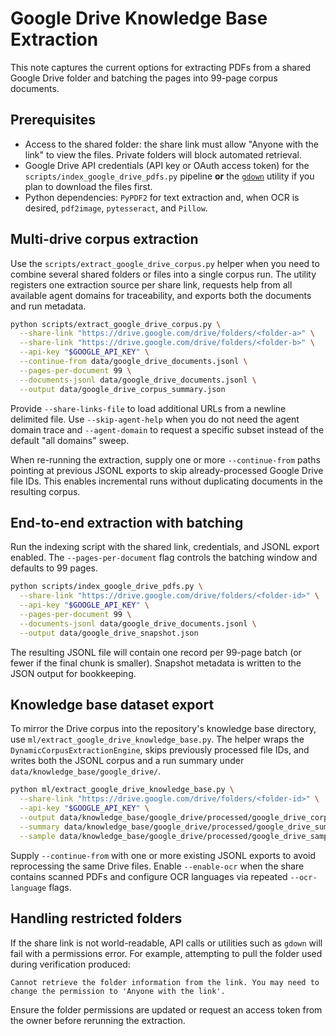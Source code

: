 # Google Drive Knowledge Base Extraction

This note captures the current options for extracting PDFs from a shared Google
Drive folder and batching the pages into 99-page corpus documents.

## Prerequisites

- Access to the shared folder: the share link must allow "Anyone with the link"
  to view the files. Private folders will block automated retrieval.
- Google Drive API credentials (API key or OAuth access token) for the
  `scripts/index_google_drive_pdfs.py` pipeline **or** the
  [`gdown`](https://github.com/wkentaro/gdown) utility if you plan to download
  the files first.
- Python dependencies: `PyPDF2` for text extraction and, when OCR is desired,
  `pdf2image`, `pytesseract`, and `Pillow`.

## Multi-drive corpus extraction

Use the `scripts/extract_google_drive_corpus.py` helper when you need to combine
several shared folders or files into a single corpus run. The utility registers
one extraction source per share link, requests help from all available agent
domains for traceability, and exports both the documents and run metadata.

```bash
python scripts/extract_google_drive_corpus.py \
  --share-link "https://drive.google.com/drive/folders/<folder-a>" \
  --share-link "https://drive.google.com/drive/folders/<folder-b>" \
  --api-key "$GOOGLE_API_KEY" \
  --continue-from data/google_drive_documents.jsonl \
  --pages-per-document 99 \
  --documents-jsonl data/google_drive_documents.jsonl \
  --output data/google_drive_corpus_summary.json
```

Provide `--share-links-file` to load additional URLs from a newline delimited
file. Use `--skip-agent-help` when you do not need the agent domain trace and
`--agent-domain` to request a specific subset instead of the default "all
domains" sweep.

When re-running the extraction, supply one or more `--continue-from` paths
pointing at previous JSONL exports to skip already-processed Google Drive file
IDs. This enables incremental runs without duplicating documents in the
resulting corpus.

## End-to-end extraction with batching

Run the indexing script with the shared link, credentials, and JSONL export
enabled. The `--pages-per-document` flag controls the batching window and
defaults to 99 pages.

```bash
python scripts/index_google_drive_pdfs.py \
  --share-link "https://drive.google.com/drive/folders/<folder-id>" \
  --api-key "$GOOGLE_API_KEY" \
  --pages-per-document 99 \
  --documents-jsonl data/google_drive_documents.jsonl \
  --output data/google_drive_snapshot.json
```

The resulting JSONL file will contain one record per 99-page batch (or fewer if
the final chunk is smaller). Snapshot metadata is written to the JSON output for
bookkeeping.

## Knowledge base dataset export

To mirror the Drive corpus into the repository's knowledge base directory, use
`ml/extract_google_drive_knowledge_base.py`. The helper wraps the
`DynamicCorpusExtractionEngine`, skips previously processed file IDs, and writes
both the JSONL corpus and a run summary under `data/knowledge_base/google_drive/`.

```bash
python ml/extract_google_drive_knowledge_base.py \
  --share-link "https://drive.google.com/drive/folders/<folder-id>" \
  --api-key "$GOOGLE_API_KEY" \
  --output data/knowledge_base/google_drive/processed/google_drive_corpus.jsonl \
  --summary data/knowledge_base/google_drive/processed/google_drive_summary.json \
  --sample data/knowledge_base/google_drive/processed/google_drive_sample.jsonl
```

Supply `--continue-from` with one or more existing JSONL exports to avoid
reprocessing the same Drive files. Enable `--enable-ocr` when the share contains
scanned PDFs and configure OCR languages via repeated `--ocr-language` flags.

## Handling restricted folders

If the share link is not world-readable, API calls or utilities such as `gdown`
will fail with a permissions error. For example, attempting to pull the folder
used during verification produced:

```
Cannot retrieve the folder information from the link. You may need to change the permission to 'Anyone with the link'.
```

Ensure the folder permissions are updated or request an access token from the
owner before rerunning the extraction.
